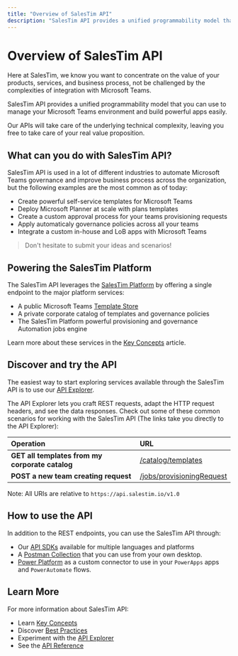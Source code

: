 ```yaml
---
title: "Overview of SalesTim API"
description: "SalesTim API provides a unified programmability model that you can use to manage your Microsoft Teams environment and build powerful apps easily."
---
```


# Overview of SalesTim API
<Classification label="public" />

Here at SalesTim, we know you want to concentrate on the value of your products, services, and business process, not be challenged by the complexities of integration with Microsoft Teams.

SalesTim API provides a unified programmability model that you can use to manage your Microsoft Teams environment and build powerful apps easily.  

Our APIs will take care of the underlying technical complexity, leaving you free to take care of your real value proposition.

## What can you do with SalesTim API?
SalesTim API is used in a lot of different industries to automate Microsoft Teams governance and improve business process across the organization, but the following examples are the most common as of today:
- Create powerful self-service templates for Microsoft Teams
- Deploy Microsoft Planner at scale with plans templates
- Create a custom approval process for your teams provisioning requests
- Apply automaticaly governance policies across all your teams
- Integrate a custom in-house and LoB apps with Microsoft Teams

> Don't hesitate to submit your ideas and scenarios!

## Powering the SalesTim Platform
The SalesTim API leverages the [SalesTim Platform](https://www.salestim.com) by offering a single endpoint to the major platform services:
- A public Microsoft Teams [Template Store](https://store.salestim.com)
- A private corporate catalog of templates and governance policies
- The SalesTim Platform powerful provisioning and governance Automation jobs engine

Learn more about these services in the [Key Concepts](/api/key-concepts) article.

## Discover and try the API
The easiest way to start exploring services available through the SalesTim API is to use our [API Explorer](/api/explorer).  

The API Explorer lets you craft REST requests, adapt the HTTP request headers, and see the data responses. Check out some of these common scenarios for working with the SalesTim API (The links take you directly to the API Explorer):

| Operation | URL |
| :---------|:----|
| **GET all templates from my corporate catalog** |	[/catalog/templates](/api/explorer/#/Store/GetStoreTemplates) |
| **POST a new team creating request** | [/jobs/provisioningRequest](/api/explorer/#/Jobs/CreateProvisioningJob) |

Note: All URIs are relative to `https://api.salestim.io/v1.0`

## How to use the API
In addition to the REST endpoints, you can use the SalesTim API through:
- Our [API SDKs](/api/use-sdks) available for multiple languages and platforms
- A [Postman Collection](/api/use-postman) that you can use from your own desktop.
- [Power Platform](/api/use-power-platform) as a custom connector to use in your `PowerApps` apps and `PowerAutomate` flows.

## Learn More
For more information about SalesTim API:
- Learn [Key Concepts](/api/key-concepts)
- Discover [Best Practices](/api/best-practices)
- Experiment with the [API Explorer](/api/explorer)
- See the [API Reference](/api/reference/)
